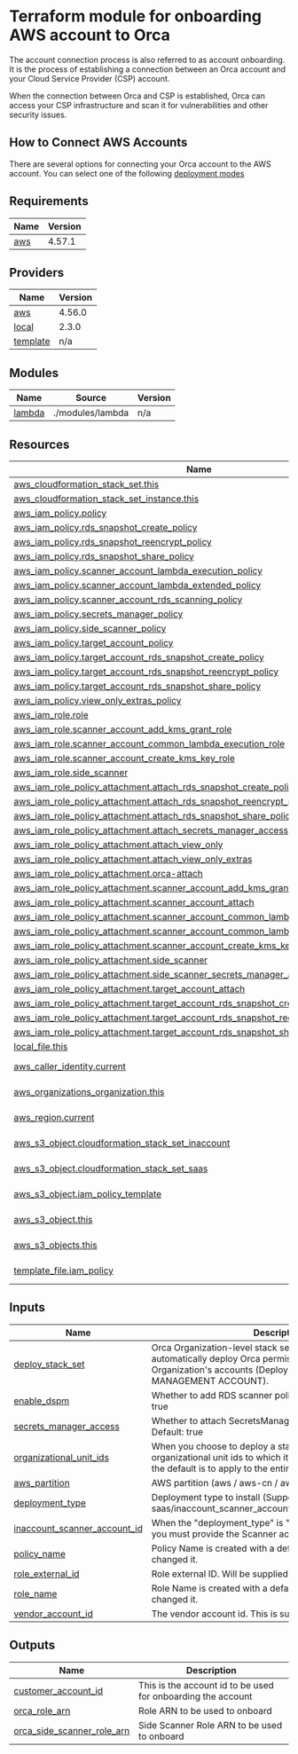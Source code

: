 <!-- BEGIN_TF_DOCS -->
# Terraform module for onboarding AWS account to Orca
The account connection process is also referred to as account onboarding. It is the process of establishing a connection between an Orca account and your Cloud Service Provider (CSP) account.

When the connection between Orca and CSP is established, Orca can access your CSP infrastructure and scan it for vulnerabilities and other security issues.

## How to Connect AWS Accounts
There are several options for connecting your Orca account to the AWS account.
You can select one of the following [deployment modes](https://docs.orcasecurity.io/v1/docs/deployment-modes)

## Requirements

| Name | Version |
|------|---------|
| <a name="requirement_aws"></a> [aws](#requirement\_aws) | 4.57.1 |

## Providers

| Name | Version |
|------|---------|
| <a name="provider_aws"></a> [aws](#provider\_aws) | 4.56.0 |
| <a name="provider_local"></a> [local](#provider\_local) | 2.3.0 |
| <a name="provider_template"></a> [template](#provider\_template) | n/a |

## Modules

| Name | Source | Version |
|------|--------|---------|
| <a name="module_lambda"></a> [lambda](#module\_lambda) | ./modules/lambda | n/a |

## Resources

| Name | Type |
|------|------|
| [aws_cloudformation_stack_set.this](https://registry.terraform.io/providers/hashicorp/aws/4.57.1/docs/resources/cloudformation_stack_set) | resource |
| [aws_cloudformation_stack_set_instance.this](https://registry.terraform.io/providers/hashicorp/aws/4.57.1/docs/resources/cloudformation_stack_set_instance) | resource |
| [aws_iam_policy.policy](https://registry.terraform.io/providers/hashicorp/aws/4.57.1/docs/resources/iam_policy) | resource |
| [aws_iam_policy.rds_snapshot_create_policy](https://registry.terraform.io/providers/hashicorp/aws/4.57.1/docs/resources/iam_policy) | resource |
| [aws_iam_policy.rds_snapshot_reencrypt_policy](https://registry.terraform.io/providers/hashicorp/aws/4.57.1/docs/resources/iam_policy) | resource |
| [aws_iam_policy.rds_snapshot_share_policy](https://registry.terraform.io/providers/hashicorp/aws/4.57.1/docs/resources/iam_policy) | resource |
| [aws_iam_policy.scanner_account_lambda_execution_policy](https://registry.terraform.io/providers/hashicorp/aws/4.57.1/docs/resources/iam_policy) | resource |
| [aws_iam_policy.scanner_account_lambda_extended_policy](https://registry.terraform.io/providers/hashicorp/aws/4.57.1/docs/resources/iam_policy) | resource |
| [aws_iam_policy.scanner_account_rds_scanning_policy](https://registry.terraform.io/providers/hashicorp/aws/4.57.1/docs/resources/iam_policy) | resource |
| [aws_iam_policy.secrets_manager_policy](https://registry.terraform.io/providers/hashicorp/aws/4.57.1/docs/resources/iam_policy) | resource |
| [aws_iam_policy.side_scanner_policy](https://registry.terraform.io/providers/hashicorp/aws/4.57.1/docs/resources/iam_policy) | resource |
| [aws_iam_policy.target_account_policy](https://registry.terraform.io/providers/hashicorp/aws/4.57.1/docs/resources/iam_policy) | resource |
| [aws_iam_policy.target_account_rds_snapshot_create_policy](https://registry.terraform.io/providers/hashicorp/aws/4.57.1/docs/resources/iam_policy) | resource |
| [aws_iam_policy.target_account_rds_snapshot_reencrypt_policy](https://registry.terraform.io/providers/hashicorp/aws/4.57.1/docs/resources/iam_policy) | resource |
| [aws_iam_policy.target_account_rds_snapshot_share_policy](https://registry.terraform.io/providers/hashicorp/aws/4.57.1/docs/resources/iam_policy) | resource |
| [aws_iam_policy.view_only_extras_policy](https://registry.terraform.io/providers/hashicorp/aws/4.57.1/docs/resources/iam_policy) | resource |
| [aws_iam_role.role](https://registry.terraform.io/providers/hashicorp/aws/4.57.1/docs/resources/iam_role) | resource |
| [aws_iam_role.scanner_account_add_kms_grant_role](https://registry.terraform.io/providers/hashicorp/aws/4.57.1/docs/resources/iam_role) | resource |
| [aws_iam_role.scanner_account_common_lambda_execution_role](https://registry.terraform.io/providers/hashicorp/aws/4.57.1/docs/resources/iam_role) | resource |
| [aws_iam_role.scanner_account_create_kms_key_role](https://registry.terraform.io/providers/hashicorp/aws/4.57.1/docs/resources/iam_role) | resource |
| [aws_iam_role.side_scanner](https://registry.terraform.io/providers/hashicorp/aws/4.57.1/docs/resources/iam_role) | resource |
| [aws_iam_role_policy_attachment.attach_rds_snapshot_create_policy](https://registry.terraform.io/providers/hashicorp/aws/4.57.1/docs/resources/iam_role_policy_attachment) | resource |
| [aws_iam_role_policy_attachment.attach_rds_snapshot_reencrypt_policy](https://registry.terraform.io/providers/hashicorp/aws/4.57.1/docs/resources/iam_role_policy_attachment) | resource |
| [aws_iam_role_policy_attachment.attach_rds_snapshot_share_policy](https://registry.terraform.io/providers/hashicorp/aws/4.57.1/docs/resources/iam_role_policy_attachment) | resource |
| [aws_iam_role_policy_attachment.attach_secrets_manager_access](https://registry.terraform.io/providers/hashicorp/aws/4.57.1/docs/resources/iam_role_policy_attachment) | resource |
| [aws_iam_role_policy_attachment.attach_view_only](https://registry.terraform.io/providers/hashicorp/aws/4.57.1/docs/resources/iam_role_policy_attachment) | resource |
| [aws_iam_role_policy_attachment.attach_view_only_extras](https://registry.terraform.io/providers/hashicorp/aws/4.57.1/docs/resources/iam_role_policy_attachment) | resource |
| [aws_iam_role_policy_attachment.orca-attach](https://registry.terraform.io/providers/hashicorp/aws/4.57.1/docs/resources/iam_role_policy_attachment) | resource |
| [aws_iam_role_policy_attachment.scanner_account_add_kms_grant_attach](https://registry.terraform.io/providers/hashicorp/aws/4.57.1/docs/resources/iam_role_policy_attachment) | resource |
| [aws_iam_role_policy_attachment.scanner_account_attach](https://registry.terraform.io/providers/hashicorp/aws/4.57.1/docs/resources/iam_role_policy_attachment) | resource |
| [aws_iam_role_policy_attachment.scanner_account_common_lambda_execution_attach_1](https://registry.terraform.io/providers/hashicorp/aws/4.57.1/docs/resources/iam_role_policy_attachment) | resource |
| [aws_iam_role_policy_attachment.scanner_account_common_lambda_execution_attach_2](https://registry.terraform.io/providers/hashicorp/aws/4.57.1/docs/resources/iam_role_policy_attachment) | resource |
| [aws_iam_role_policy_attachment.scanner_account_create_kms_key_attach](https://registry.terraform.io/providers/hashicorp/aws/4.57.1/docs/resources/iam_role_policy_attachment) | resource |
| [aws_iam_role_policy_attachment.side_scanner](https://registry.terraform.io/providers/hashicorp/aws/4.57.1/docs/resources/iam_role_policy_attachment) | resource |
| [aws_iam_role_policy_attachment.side_scanner_secrets_manager_access](https://registry.terraform.io/providers/hashicorp/aws/4.57.1/docs/resources/iam_role_policy_attachment) | resource |
| [aws_iam_role_policy_attachment.target_account_attach](https://registry.terraform.io/providers/hashicorp/aws/4.57.1/docs/resources/iam_role_policy_attachment) | resource |
| [aws_iam_role_policy_attachment.target_account_rds_snapshot_create_policy](https://registry.terraform.io/providers/hashicorp/aws/4.57.1/docs/resources/iam_role_policy_attachment) | resource |
| [aws_iam_role_policy_attachment.target_account_rds_snapshot_reencrypt_policy](https://registry.terraform.io/providers/hashicorp/aws/4.57.1/docs/resources/iam_role_policy_attachment) | resource |
| [aws_iam_role_policy_attachment.target_account_rds_snapshot_share_policy](https://registry.terraform.io/providers/hashicorp/aws/4.57.1/docs/resources/iam_role_policy_attachment) | resource |
| [local_file.this](https://registry.terraform.io/providers/hashicorp/local/latest/docs/resources/file) | resource |
| [aws_caller_identity.current](https://registry.terraform.io/providers/hashicorp/aws/4.57.1/docs/data-sources/caller_identity) | data source |
| [aws_organizations_organization.this](https://registry.terraform.io/providers/hashicorp/aws/4.57.1/docs/data-sources/organizations_organization) | data source |
| [aws_region.current](https://registry.terraform.io/providers/hashicorp/aws/4.57.1/docs/data-sources/region) | data source |
| [aws_s3_object.cloudformation_stack_set_inaccount](https://registry.terraform.io/providers/hashicorp/aws/4.57.1/docs/data-sources/s3_object) | data source |
| [aws_s3_object.cloudformation_stack_set_saas](https://registry.terraform.io/providers/hashicorp/aws/4.57.1/docs/data-sources/s3_object) | data source |
| [aws_s3_object.iam_policy_template](https://registry.terraform.io/providers/hashicorp/aws/4.57.1/docs/data-sources/s3_object) | data source |
| [aws_s3_object.this](https://registry.terraform.io/providers/hashicorp/aws/4.57.1/docs/data-sources/s3_object) | data source |
| [aws_s3_objects.this](https://registry.terraform.io/providers/hashicorp/aws/4.57.1/docs/data-sources/s3_objects) | data source |
| [template_file.iam_policy](https://registry.terraform.io/providers/hashicorp/template/latest/docs/data-sources/file) | data source |

## Inputs

| Name | Description | Type | Default | Required |
|------|-------------|------|---------|:--------:|
| <a name="input_deploy_stack_set"></a> [deploy\_stack\_set](#input\_deploy\_stack\_set) | Orca Organization-level stack set. This stack set will automatically deploy Orca permissions on OU or all Organization's accounts (Deploy in your organization MANAGEMENT ACCOUNT). | `bool` | `false` | no |
| <a name="input_enable_dspm"></a> [enable\_dspm](#input\_enable\_dspm) | Whether to add RDS scanner policy to Orca's role. Default: true | `bool` | `true` | no |
| <a name="input_secrets_manager_access"></a> [secrets\_manager\_access](#input\_secrets\_manager\_access) | Whether to attach SecretsManager policy to Orca's role. Default: true | `bool` | `true` | no |
| <a name="input_organizational_unit_ids"></a> [organizational\_unit\_ids](#input\_organizational\_unit\_ids) | When you choose to deploy a stack set, you can choose organizational unit ids to which it will apply (If not provided, the default is to apply to the entire organization). | `list(string)` | `null` | no |
| <a name="input_aws_partition"></a> [aws\_partition](#input\_aws\_partition) | AWS partition (aws / aws-cn / aws-us-gov) | `string` | `"aws"` | no |
| <a name="input_deployment_type"></a> [deployment\_type](#input\_deployment\_type) | Deployment type to install (Supported types: saas/inaccount\_scanner\_account/inaccount\_target\_account) | `string` | n/a | yes |
| <a name="input_inaccount_scanner_account_id"></a> [inaccount\_scanner\_account\_id](#input\_inaccount\_scanner\_account\_id) | When the "deployment\_type" is "inaccount\_target\_account" you must provide the Scanner account ID. | `string` | `null` | no |
| <a name="input_policy_name"></a> [policy\_name](#input\_policy\_name) | Policy Name is created with a default name, if you want changed it. | `string` | `"OrcaSecurityPolicy"` | no |
| <a name="input_role_external_id"></a> [role\_external\_id](#input\_role\_external\_id) | Role external ID. Will be supplied from Orca. | `string` | n/a | yes |
| <a name="input_role_name"></a> [role\_name](#input\_role\_name) | Role Name is created with a default name, if you want changed it. | `string` | `"OrcaSecurityRole"` | no |
| <a name="input_vendor_account_id"></a> [vendor\_account\_id](#input\_vendor\_account\_id) | The vendor account id. This is supplied by Orca. | `string` | `"976280145156"` | no |

## Outputs

| Name | Description |
|------|-------------|
| <a name="output_customer_account_id"></a> [customer\_account\_id](#output\_customer\_account\_id) | This is the account id to be used for onboarding the account |
| <a name="output_orca_role_arn"></a> [orca\_role\_arn](#output\_orca\_role\_arn) | Role ARN to be used to onboard |
| <a name="output_orca_side_scanner_role_arn"></a> [orca\_side\_scanner\_role\_arn](#output\_orca\_side\_scanner\_role\_arn) | Side Scanner Role ARN to be used to onboard |
<!-- END_TF_DOCS -->